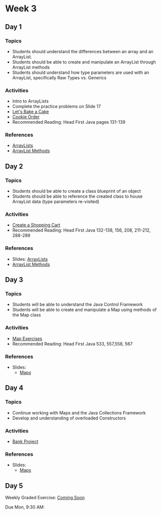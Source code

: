 # Week 3

## Day 1

### Topics

- Students should understand the differences between an array and an ArrayList.
- Students should be able to create and manipulate an ArrayList through ArrayList methods
- Students should understand how type parameters are used with an ArrayList, specifically Raw Types vs. Generics

### Activities

- Intro to ArrayLists
- Complete the practice problems on Slide 17
- [Let's Bake a Cake](https://wecancodeit.github.io/java-exercises/fundamentals-practice-problems/array-lists) 
- [Cookie Order](https://wecancodeit.github.io/java-exercises/cookie-orders)
- Recommended Reading: Head First Java pages 131-139

### References

- [ArrayLists](https://wecancodeit.github.io/java-slides/objects/arraylists/)
- [ArrayList Methods](https://docs.oracle.com/javase/8/docs/api/java/util/ArrayList.html)

## Day 2

### Topics

- Students should be able to create a class blueprint of an object
- Students should be able to reference the created class to house ArrayList data (type parameters re-visited)

### Activities

- [Create a Shopping Cart](https://wecancodeit.github.io/java-exercises/shopping-cart)
- Recommended Reading: Head First Java 132-138, 156, 208, 211-212, 288-289

### References

- Slides: [ArrayLists](https://wecancodeit.github.io/java-slides/objects/arraylists/)
- [ArrayList Methods](https://docs.oracle.com/javase/8/docs/api/java/util/ArrayList.html)

## Day 3

### Topics
- Students will be able to understand the Java Control Framework
- Students will be able to create and manipulate a Map using methods of the Map class


### Activities
- [Map Exercises](https://wecancodeit.github.io/java-exercises/fundamentals-practice-problems/maps)
- Recommended Reading: Head First Java 533, 557,558, 567

### References
- Slides:
	- [Maps](https://wecancodeit.github.io/java-slides/objects/maps/)


## Day 4

### Topics

- Continue working with Maps and the Java Collections Framework
- Develop and understanding of overloaded Constructors

### Activities

- [Bank Project](https://wecancodeit.github.io/java-exercises/bank-teller)

### References

- Slides:
	- [Maps](https://wecancodeit.github.io/java-slides/objects/maps/)

## Day 5

Weekly Graded Exercise: [Coming Soon]()

Due Mon, 9:30 AM: 
